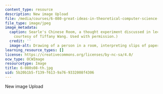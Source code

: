 ```yaml
---
content_type: resource
description: New image Upload
file: /media/courses/6-080-great-ideas-in-theoretical-computer-science-spring-2008/5b20b1b5f139f6139a769332008f4306_6-080s08-th.jpg
file_type: image/jpeg
image_metadata:
  caption: Searle's Chinese Room, a thought experiment discussed in lecture 6. (Image
    courtesy of Tiffany Wang. Used with permission.)
  credit: ''
  image-alt: Drawing of a person in a room, interpreting slips of paper with a rulebook.
learning_resource_types: []
license: https://creativecommons.org/licenses/by-nc-sa/4.0/
ocw_type: OCWImage
resourcetype: Image
title: 6-080s08-th.jpg
uid: 5b20b1b5-f139-f613-9a76-9332008f4306
---
```

New image Upload